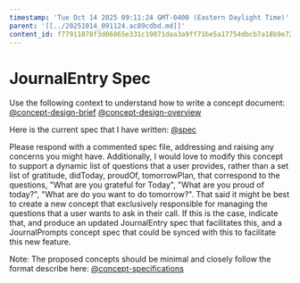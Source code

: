 ```yaml
---
timestamp: 'Tue Oct 14 2025 09:11:24 GMT-0400 (Eastern Daylight Time)'
parent: '[[../20251014_091124.ac89cdbd.md]]'
content_id: f77911078f3d06865e331c19071daa3a9ff71be5a17754dbcb7a18b9e7259f5f
---
```


# JournalEntry Spec

Use the following context to understand how to write a concept document:
[@concept-design-brief](../../background/concept-design-brief.md)
[@concept-design-overview](../../background/concept-design-overview.md)

Here is the current spec that I have written: [@spec](../../../../../../design/concepts/JournalEntry/spec.md)

Please respond with a commented spec file, addressing and raising any concerns you might have. Additionally, I would love to modify this concept to support a dynamic list of questions that a user provides, rather than a set list of  gratitude, didToday, proudOf, tomorrowPlan, that correspond to the questions, "What are you grateful for Today", "What are you proud of today?", "What are do you want to do tomorrow?". That said it might be best to create a new concept that exclusively responsible for managing the questions that a user wants to ask in their call. If this is the case, indicate that, and produce an updated JournalEntry spec that facilitates this, and a JournalPrompts concept spec that could be synced with this to facilitate this new feature.

Note: The proposed concepts should be minimal and closely follow the format describe here: [@concept-specifications](../../background/concept-specifications.md)
